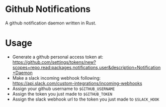 # Github Notifications
A github notification daemon written in Rust.

# Usage
- Generate a github personal access token at: https://github.com/settings/tokens/new?scopes=repo,read:packages,notifications,user&description=Notification+Daemon
- Make a slack incoming webhook following: https://api.slack.com/custom-integrations/incoming-webhooks
- Assign your github username to `$GITHUB_USERNAME`
- Assign the token you just made to `$GITHUB_TOKEN`
- Assign the slack webhook url to the token you just made to `$SLACK_HOOK`

